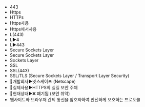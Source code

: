 ﻿- 443
- Https
- HTTPs
- Https사용
- Https에서사용
- L(443)
- L▶4
- L▶443
- Secure Sockets Layer
- Secure Sockets Layer
- Sockets Layer
- SSL
- SSL(443)
- SSL/TLS (Secure Sockets Layer / Transport Layer Security)
- 📌개발회사▶️넷스케이프 (Netscape)
- 📌실제사용▶️HTTPS의 실질 보안 주체
- 📌현재상태▶️❌ 폐기됨 (보안 취약)
- 웹사이트와 브라우저 간의 통신을 암호화하여 안전하게 보호하는 프로토콜
